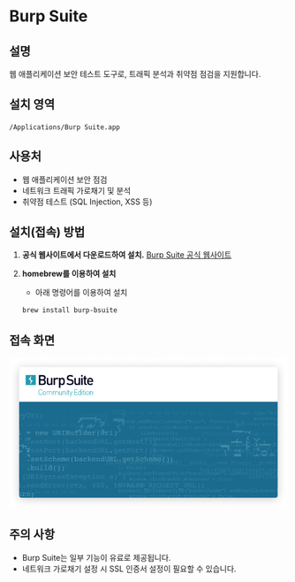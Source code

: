 # Burp Suite

## 설명
웹 애플리케이션 보안 테스트 도구로, 트래픽 분석과 취약점 점검을 지원합니다.

## 설치 영역
`/Applications/Burp Suite.app`

## 사용처
- 웹 애플리케이션 보안 점검
- 네트워크 트래픽 가로채기 및 분석
- 취약점 테스트 (SQL Injection, XSS 등)

## 설치(접속) 방법
1. **공식 웹사이트에서 다운로드하여 설치.**
   [Burp Suite 공식 웹사이트](https://portswigger.net/burp)

2. **homebrew를 이용하여 설치**
   - 아래 명령어를 이용하여 설치
   ```bash
   brew install burp-bsuite
   ```
## 접속 화면
![접속 화면 설명](BurpSuite.png)

## 주의 사항
- Burp Suite는 일부 기능이 유료로 제공됩니다.
- 네트워크 가로채기 설정 시 SSL 인증서 설정이 필요할 수 있습니다.
